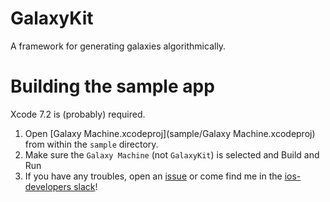 # GalaxyKit
A framework for generating galaxies algorithmically.

# Building the sample app
Xcode 7.2 is (probably) required.

1. Open [Galaxy Machine.xcodeproj](sample/Galaxy Machine.xcodeproj) from within the `sample` directory.
2. Make sure the `Galaxy Machine` (not `GalaxyKit`) is selected and Build and Run
3. If you have any troubles, open an [issue](https://github.com/aranasaurus/GalaxyKit/issues) or come find me in the [ios-developers slack](https://ios-developers.io)!

